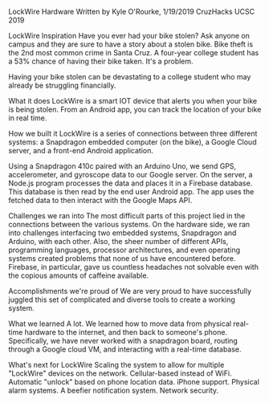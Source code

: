 LockWire Hardware
Written by Kyle O'Rourke, 1/19/2019
CruzHacks UCSC 2019

LockWire
Inspiration
Have you ever had your bike stolen? Ask anyone on campus and they are sure to have a story about a stolen bike. Bike theft is the 2nd most common crime in Santa Cruz. A four-year college student has a 53% chance of having their bike taken. It's a problem.

Having your bike stolen can be devastating to a college student who may already be struggling financially.

What it does
LockWire is a smart IOT device that alerts you when your bike is being stolen. From an Android app, you can track the location of your bike in real time.

How we built it
LockWire is a series of connections between three different systems: a Snapdragon embedded computer (on the bike), a Google Cloud server, and a front-end Android application.

Using a Snapdragon 410c paired with an Arduino Uno, we send GPS, accelerometer, and gyroscope data to our Google server. On the server, a Node.js program processes the data and places it in a Firebase database. This database is then read by the end user Android app. The app uses the fetched data to then interact with the Google Maps API.

Challenges we ran into
The most difficult parts of this project lied in the connections between the various systems. On the hardware side, we ran into challenges interfacing two embedded systems, Snapdragon and Arduino, with each other. Also, the sheer number of different APIs, programming languages, processor architectures, and even operating systems created problems that none of us have encountered before. Firebase, in particular, gave us countless headaches not solvable even with the copious amounts of caffeine available.

Accomplishments we're proud of
We are very proud to have successfully juggled this set of complicated and diverse tools to create a working system.

What we learned
A lot. We learned how to move data from physical real-time hardware to the internet, and then back to someone's phone. Specifically, we have never worked with a snapdragon board, routing through a Google cloud VM, and interacting with a real-time database.

What's next for LockWire
Scaling the system to allow for multiple "LockWire" devices on the network. Cellular-based instead of WiFi. Automatic "unlock" based on phone location data. iPhone support. Physical alarm systems. A beefier notification system. Network security.

